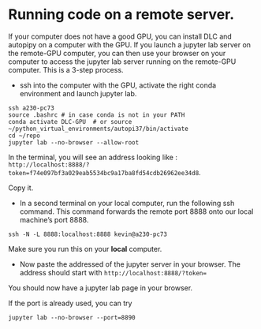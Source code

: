 # Running code on a remote server.

If your computer does not have a good GPU, you can install DLC and autopipy on a computer with the GPU. If you launch a jupyter lab server on the remote-GPU computer, you can then use your browser on your computer to access the jupyter lab server running on the remote-GPU computer. This is a 3-step process.


*  ssh into the computer with the GPU, activate the right conda environment and launch jupyter lab.

```
ssh a230-pc73
source .bashrc # in case conda is not in your PATH
conda activate DLC-GPU  # or source ~/python_virtual_environments/autopi37/bin/activate
cd ~/repo
jupyter lab --no-browser --allow-root
```


In the terminal, you will see an address looking like : `http://localhost:8888/?token=f74e097bf3a029eab5534bc9a17ba8fd54cdb26962ee34d8`.

Copy it.

*  In a second terminal on your local computer, run the following ssh command.
This command forwards the remote port 8888 onto our local machine’s port 8888.

``` 
ssh -N -L 8888:localhost:8888 kevin@a230-pc73
```
Make sure you run this on your **local** computer.

*  Now paste the addressed of the jupyter server in your browser. The address should start with `http://localhost:8888/?token=`

You should now have a jupyter lab page in your browser.


If the port is already used, you can try 
```
jupyter lab --no-browser --port=8890
```
